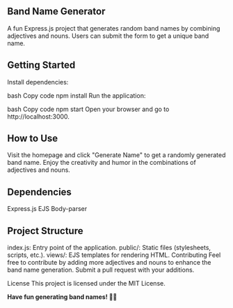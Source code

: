 ## Band Name Generator
A fun Express.js project that generates random band names by combining adjectives and nouns. Users can submit the form to get a unique band name.

## Getting Started
Install dependencies:

bash
Copy code
npm install
Run the application:

bash
Copy code
npm start
Open your browser and go to http://localhost:3000.

## How to Use
Visit the homepage and click "Generate Name" to get a randomly generated band name.
Enjoy the creativity and humor in the combinations of adjectives and nouns.
## Dependencies
Express.js
EJS
Body-parser

## Project Structure
index.js: Entry point of the application.
public/: Static files (stylesheets, scripts, etc.).
views/: EJS templates for rendering HTML.
Contributing
Feel free to contribute by adding more adjectives and nouns to enhance the band name generation. Submit a pull request with your additions.

License
This project is licensed under the MIT License.

**Have fun generating band names! 🎸🤘**
